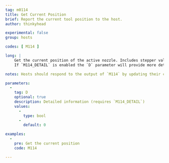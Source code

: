 ```yaml
---
tag: m0114
title: Get Current Position
brief: Report the current tool position to the host.
author: thinkyhead

experimental: false
group: hosts

codes: [ M114 ]

long: |
    Get the current position of the active nozzle. Includes stepper values.
    If `M114_DETAIL` is enabled the `D` parameter will provide more details such as leveling information and kinematics.

notes: Hosts should respond to the output of `M114` by updating their current position.

parameters:
  -
    tag: D
    optional: true
    description: Detailed information (requires `M114_DETAIL`)
    values:
      -
        type: bool
      -
        default: 0

examples:
  -
    pre: Get the current position
    code: M114

---
```


